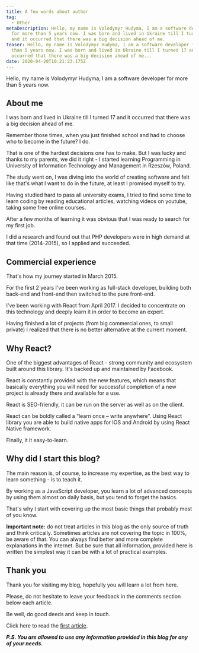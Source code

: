 ```yaml
---
title: A few words about author
tag:
  - Other
metaDescription: Hello, my name is Volodymyr Hudyma, I am a software developer
  for more than 5 years now. I was born and lived in Ukraine till I turned 17
  and it occurred that there was a big decision ahead of me.
teaser: Hello, my name is Volodymyr Hudyma, I am a software developer for more
  than 5 years now. I was born and lived in Ukraine till I turned 17 and it
  occurred that there was a big decision ahead of me...
date: 2020-04-20T10:21:23.175Z
---
```

Hello, my name is Volodymyr Hudyma, I am a software developer for more than 5 years now.

## About me

I was born and lived in Ukraine till I turned 17 and it occurred that there was a big decision ahead of me.

Remember those times, when you just finished school and had to choose who to become in the future? I do.

That is one of the hardest decisions one has to make. But I was lucky and thanks to my parents, we did it right - I started learning Programming in University of Information Technology and Management in Rzeszów, Poland.

The study went on, I was diving into the world of creating software and felt like that's what I want to do in the future, at least I promised myself to try.

Having studied hard to pass all university exams, I tried to find some time to learn coding by reading educational articles, watching videos on youtube, taking some free online courses.

After a few months of learning it was obvious that I was ready to search for my first job.

I did a research and found out that PHP developers were in high demand at that time (2014-2015), so I applied and succeeded.

## Commercial experience

That's how my journey started in March 2015.

For the first 2 years I've been working as full-stack developer, building both back-end and front-end then switched to the pure front-end.

I've been working with React from April 2017. I decided to concentrate on this technology and deeply learn it in order to become an expert.

Having finished a lot of projects (from big commercial ones, to small private) I realized that there is no better alternative at the current moment.

## Why React?

One of the biggest advantages of React - strong community and ecosystem built around this library. It's backed up and maintained by Facebook.

React is constantly provided with the new features, which means that basically everything you will need for successful completion of a new project is already there and available for a use.

React is SEO-friendly, it can be run on the server as well as on the client.

React can be boldly called a “learn once – write anywhere”. Using React library you are able to build native apps for IOS and Android by using React Native framework.

Finally, it it easy-to-learn.

## Why did I start this blog?

The main reason is, of course, to increase my expertise, as the best way to learn something - is to teach it.

By working as a JavaScript developer, you learn a lot of advanced concepts by using them almost on daily basis, but you tend to forget the basics.

That's why I start with covering up the most basic things that probably most of you know.

**Important note:** do not treat articles in this blog as the only source of truth and think critically. Sometimes articles are not covering the topic in 100%, be aware of that. You can always find better and more complete explanations in the internet. But be sure that all information, provided here is written the simplest way it can be with a lot of practical examples.

## Thank you

Thank you for visiting my blog, hopefully you will learn a lot from here.

Please, do not hesitate to leave your feedback in the comments section below each article.

Be well, do good deeds and keep in touch.

Click here to read the [first article](/2020-04-26-getting-started-with-javascript).

***P.S. You are allowed to use any information provided in this blog for any of your needs.***